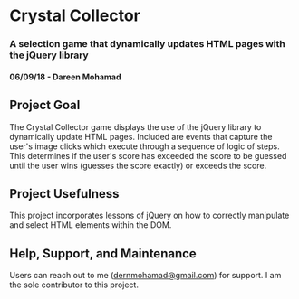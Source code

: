 # Crystal Collector
### A selection game that dynamically updates HTML pages with the jQuery library

#### 06/09/18 - Dareen Mohamad

## Project Goal
The Crystal Collector game displays the use of the jQuery library to dynamically update HTML pages.  Included are events that capture the user's image clicks which execute through a sequence of logic of steps. This determines if the user's score has exceeded the score to be guessed until the user wins (guesses the score exactly) or exceeds the score.

## Project Usefulness
This project incorporates lessons of jQuery on how to correctly manipulate and select HTML elements within the DOM.

## Help, Support, and Maintenance
Users can reach out to me (dernmohamad@gmail.com) for support. I am the sole contributor to this project.
